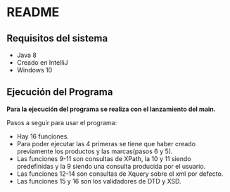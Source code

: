 # README

## Requisitos del sistema

+ Java 8
+ Creado en IntelliJ
+ Windows 10

## Ejecución del Programa



**Para la ejecución del programa se realiza con el lanzamiento del main.**

Pasos a seguir para usar el programa:

+ Hay 16 funciones.
+ Para poder ejecutar las 4 primeras se tiene que haber creado previamente los productos y las marcas(pasos 6 y 5).
+ Las funciones 9-11 son consultas de XPath, la 10 y 11 siendo predefinidas y la 9 siendo una consulta producida por el usuario.
+ Las funciones 12-14 son consultas de Xquery sobre el xml por defecto.
+ Las funciones 15 y 16 son los validadores de DTD y XSD.